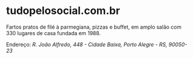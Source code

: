 # tudopelosocial.com.br

Fartos pratos de filé à parmegiana, pizzas e buffet, em amplo salão com 330
lugares de casa fundada em 1988.


Endereço: *R. João Alfredo, 448 - Cidade Baixa, Porto Alegre - RS, 90050-23*